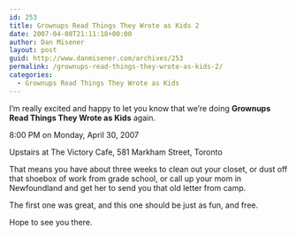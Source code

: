 ```yaml
---
id: 253
title: Grownups Read Things They Wrote as Kids 2
date: 2007-04-08T21:11:18+00:00
author: Dan Misener
layout: post
guid: http://www.danmisener.com/archives/253
permalink: /grownups-read-things-they-wrote-as-kids-2/
categories:
  - Grownups Read Things They Wrote as Kids
---
```

I&#8217;m really excited and happy to let you know that we&#8217;re doing <span style="font-weight: bold">Grownups Read Things They Wrote as Kids</span> again.

8:00 PM on Monday, April 30, 2007
  
Upstairs at The Victory Cafe, 581 Markham Street, Toronto

That means you have about three weeks to clean out your closet, or dust off that shoebox of work from grade school, or call up your mom in Newfoundland and get her to send you that old letter from camp.

The first one was great, and this one should be just as fun, and free.

Hope to see you there.